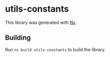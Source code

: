 # utils-constants

This library was generated with [Nx](https://nx.dev).

## Building

Run `nx build utils-constants` to build the library.
